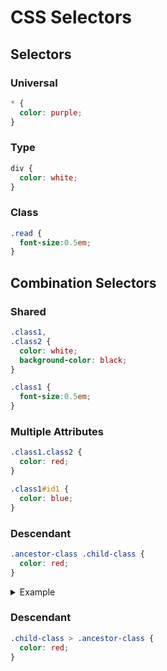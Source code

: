 # CSS Selectors

## Selectors

### Universal
```css
* {
  color: purple;
}
```

### Type
```css
div {
  color: white;
}
```

### Class
```css
.read {
  font-size:0.5em;
}
```

## Combination Selectors

### Shared
```css
.class1,
.class2 {
  color: white;
  background-color: black;
}

.class1 {
  font-size:0.5em;
}
```

### Multiple Attributes
```css
.class1.class2 {
  color: red;
}

.class1#id1 {
  color: blue;
}
```

### Descendant
```css
.ancestor-class .child-class {
  color: red;
}
```
<details>
<summary>Example</summary>

```html
<!-- index.html -->

<div class="ancestor">
  <!-- A -->
  <div class="contents">
    <!-- B -->
    <div class="contents"><!-- C --></div>
  </div>
</div>

<div class="contents"></div>
<!-- D -->
```
A and B will have the color red

</details>

### Descendant
```css
.child-class > .ancestor-class {
  color: red;
}
```